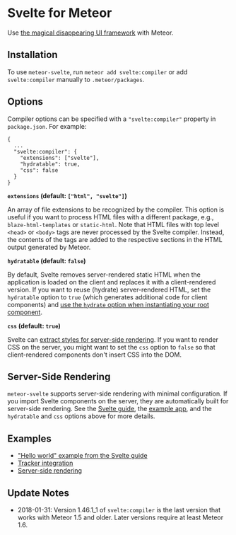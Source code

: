 # Svelte for Meteor

Use [the magical disappearing UI framework](https://svelte.technology) with Meteor.

## Installation

To use `meteor-svelte`, run `meteor add svelte:compiler` or add `svelte:compiler` manually to `.meteor/packages`.

## Options

Compiler options can be specified with a `"svelte:compiler"` property in `package.json`. For example:

```
{
  ...
  "svelte:compiler": {
    "extensions": ["svelte"],
    "hydratable": true,
    "css": false
  }
}
```

**`extensions` (default: `["html", "svelte"]`)**

An array of file extensions to be recognized by the compiler.
This option is useful if you want to process HTML files with a different package, e.g., `blaze-html-templates` or `static-html`.
Note that HTML files with top level `<head>` or `<body>` tags are never processed by the Svelte compiler.
Instead, the contents of the tags are added to the respective sections in the HTML output generated by Meteor.

**`hydratable` (default: `false`)**

By default, Svelte removes server-rendered static HTML when the application is loaded on the client and replaces it with a client-rendered version.
If you want to reuse (hydrate) server-rendered HTML, set the `hydratable` option to `true` (which generates additional code for client components) and [use the `hydrate` option when instantiating your root component](https://svelte.technology/guide#hydration).

**`css` (default: `true`)**

Svelte can [extract styles for server-side rendering](https://svelte.technology/guide#server-side-api).
If you want to render CSS on the server, you might want to set the `css` option to `false` so that client-rendered components don't insert CSS into the DOM.

## Server-Side Rendering

`meteor-svelte` supports server-side rendering with minimal configuration.
If you import Svelte components on the server, they are automatically built for server-side rendering.
See the [Svelte guide](https://svelte.technology/guide#server-side-rendering), the [example app](https://github.com/meteor-svelte/ssr-example), and the `hydratable` and `css` options above for more details.

## Examples

* ["Hello world" example from the Svelte guide](https://github.com/meteor-svelte/hello-world-example)
* [Tracker integration](https://github.com/meteor-svelte/tracker-example)
* [Server-side rendering](https://github.com/meteor-svelte/ssr-example)

## Update Notes

* 2018-01-31: Version 1.46.1_1 of `svelte:compiler` is the last version that works with Meteor 1.5 and older. Later versions require at least Meteor 1.6.
